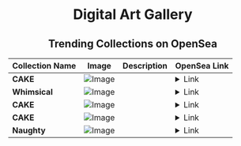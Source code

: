 <div align="center">

# Digital Art Gallery

## Trending Collections on OpenSea

| Collection Name                       | Image                                                                                     | Description                       | OpenSea Link                                                                                          |
|---------------------------------------|-------------------------------------------------------------------------------------------|-----------------------------------|--------------------------------------------------------------------------------------------------------|
| **CAKE** | ![Image](https://i.seadn.io/s/raw/files/9ec14fc9f77db5eb4bf187336c70a857.jpg?w=500&auto=format?w=200&auto=format) |  | <details><summary>Link</summary>[CAKE](https://opensea.io/collection/cake-1711)</details> |
| **Whimsical** | ![Image](https://i.seadn.io/s/raw/files/c8f0e2a2796a02d9b23d2779aa5b6064.jpg?w=500&auto=format?w=200&auto=format) |  | <details><summary>Link</summary>[Whimsical](https://opensea.io/collection/whimsical-724)</details> |
| **CAKE** | ![Image](https://i.seadn.io/s/raw/files/0cdc076e3abb03f81acefe7bb8598e91.jpg?w=500&auto=format?w=200&auto=format) |  | <details><summary>Link</summary>[CAKE](https://opensea.io/collection/cake-1710)</details> |
| **CAKE** | ![Image](https://i.seadn.io/s/raw/files/6bb33956c1b6c30fb71aa057276c32c1.jpg?w=500&auto=format?w=200&auto=format) |  | <details><summary>Link</summary>[CAKE](https://opensea.io/collection/cake-1709)</details> |
| **Naughty** | ![Image](https://i.seadn.io/s/raw/files/4cede9ac13dc61398b08b6f97e2bd873.jpg?w=500&auto=format?w=200&auto=format) |  | <details><summary>Link</summary>[Naughty](https://opensea.io/collection/naughty-1433)</details> |

</div>